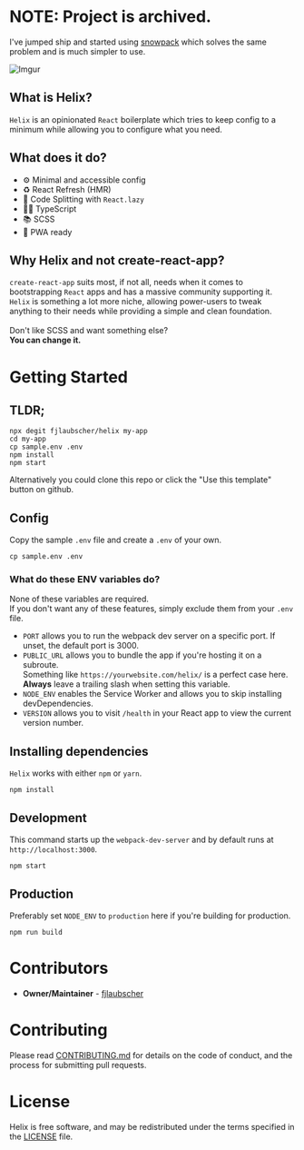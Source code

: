 # NOTE: Project is archived.

I've jumped ship and started using [snowpack](https://snowpack.dev) which solves the same problem and is much simpler to use.

![Imgur](https://i.imgur.com/5FJS5G0.png)

## What is Helix?

`Helix` is an opinionated `React` boilerplate which tries to keep config to a minimum while allowing you to configure what you need.

## What does it do?

- ⚙️ Minimal and accessible config
- ♻️ React Refresh (HMR)
- 🤸‍ Code Splitting with `React.lazy`
- 👨‍💻️ TypeScript
- 📚 SCSS
- 📱 PWA ready

## Why Helix and not create-react-app?

`create-react-app` suits most, if not all, needs when it comes to bootstrapping `React` apps and has a massive community supporting it.<br />
`Helix` is something a lot more
niche, allowing power-users to tweak anything to their needs while
providing a simple and clean foundation.
<br />
<br />
Don&apos;t like SCSS and want something else?
<br />
<strong>You can change it.</strong>

# Getting Started

## TLDR;

```
npx degit fjlaubscher/helix my-app
cd my-app
cp sample.env .env
npm install
npm start
```

Alternatively you could clone this repo or click the "Use this template" button on github.

## Config
Copy the sample `.env` file and create a `.env` of your own.
```
cp sample.env .env
```
### What do these ENV variables do?
None of these variables are required.<br />
If you don't want any of these features, simply exclude them from your `.env` file.<br />
- `PORT` allows you to run the webpack dev server on a specific port. If unset, the default port is 3000.
- `PUBLIC_URL` allows you to bundle the app if you're hosting it on a subroute.<br />Something like `https://yourwebsite.com/helix/` is a perfect case here. **Always** leave a trailing slash when setting this variable.<br />
- `NODE_ENV` enables the Service Worker and allows you to skip installing devDependencies.
- `VERSION` allows you to visit `/health` in your React app to view the current version number.

## Installing dependencies
`Helix` works with either `npm` or `yarn`.
```
npm install
```

## Development
This command starts up the `webpack-dev-server` and by default runs at `http://localhost:3000`.
```
npm start
```

## Production
Preferably set `NODE_ENV` to `production` here if you're building for production. <br />
```
npm run build
```

# Contributors

- <strong>Owner/Maintainer</strong> - [fjlaubscher](https://github.com/fjlaubscher)

# Contributing

Please read [CONTRIBUTING.md](CONTRIBUTING.md) for details on the code of conduct, and the process for submitting pull requests.

# License

Helix is free software, and may be redistributed under the terms specified in the [LICENSE](LICENSE.md) file.
